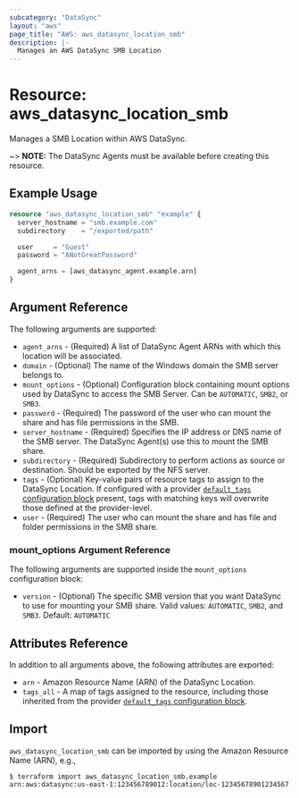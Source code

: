 ```yaml
---
subcategory: "DataSync"
layout: "aws"
page_title: "AWS: aws_datasync_location_smb"
description: |-
  Manages an AWS DataSync SMB Location
---
```


# Resource: aws_datasync_location_smb

Manages a SMB Location within AWS DataSync.

~> **NOTE:** The DataSync Agents must be available before creating this resource.

## Example Usage

```terraform
resource "aws_datasync_location_smb" "example" {
  server_hostname = "smb.example.com"
  subdirectory    = "/exported/path"

  user     = "Guest"
  password = "ANotGreatPassword"

  agent_arns = [aws_datasync_agent.example.arn]
}
```

## Argument Reference

The following arguments are supported:

* `agent_arns` - (Required) A list of DataSync Agent ARNs with which this location will be associated.
* `domain` - (Optional) The name of the Windows domain the SMB server belongs to.
* `mount_options` - (Optional) Configuration block containing mount options used by DataSync to access the SMB Server. Can be `AUTOMATIC`, `SMB2`, or `SMB3`.
* `password` - (Required) The password of the user who can mount the share and has file permissions in the SMB.
* `server_hostname` - (Required) Specifies the IP address or DNS name of the SMB server. The DataSync Agent(s) use this to mount the SMB share.
* `subdirectory` - (Required) Subdirectory to perform actions as source or destination. Should be exported by the NFS server.
* `tags` - (Optional) Key-value pairs of resource tags to assign to the DataSync Location. If configured with a provider [`default_tags` configuration block](/docs/providers/aws/index.html#default_tags-configuration-block) present, tags with matching keys will overwrite those defined at the provider-level.
* `user` - (Required) The user who can mount the share and has file and folder permissions in the SMB share.

### mount_options Argument Reference

The following arguments are supported inside the `mount_options` configuration block:

* `version` - (Optional) The specific SMB version that you want DataSync to use for mounting your SMB share. Valid values: `AUTOMATIC`, `SMB2`, and `SMB3`. Default: `AUTOMATIC`

## Attributes Reference

In addition to all arguments above, the following attributes are exported:

* `arn` - Amazon Resource Name (ARN) of the DataSync Location.
* `tags_all` - A map of tags assigned to the resource, including those inherited from the provider [`default_tags` configuration block](/docs/providers/aws/index.html#default_tags-configuration-block).

## Import

`aws_datasync_location_smb` can be imported by using the Amazon Resource Name (ARN), e.g.,

```
$ terraform import aws_datasync_location_smb.example arn:aws:datasync:us-east-1:123456789012:location/loc-12345678901234567
```
